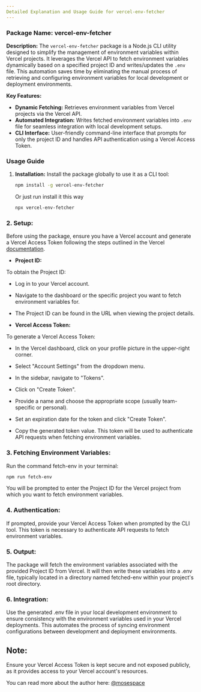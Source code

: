 ```yaml
---
Detailed Explanation and Usage Guide for vercel-env-fetcher
---
```


### Package Name: vercel-env-fetcher

**Description:**
The `vercel-env-fetcher` package is a Node.js CLI utility designed to simplify the management of environment variables within Vercel projects. It leverages the Vercel API to fetch environment variables dynamically based on a specified project ID and writes/updates the `.env` file. This automation saves time by eliminating the manual process of retrieving and configuring environment variables for local development or deployment environments.

**Key Features:**

- **Dynamic Fetching:** Retrieves environment variables from Vercel projects via the Vercel API.
- **Automated Integration:** Writes fetched environment variables into `.env` file for seamless integration with local development setups.
- **CLI Interface:** User-friendly command-line interface that prompts for only the project ID and handles API authentication using a Vercel Access Token.

### Usage Guide

1. **Installation:**
   Install the package globally to use it as a CLI tool:

   ```bash
   npm install -g vercel-env-fetcher
   ```

   Or just run install it this way

   ```bash
   npx vercel-env-fetcher
   ```

### 2. Setup:

Before using the package, ensure you have a Vercel account and generate a Vercel Access Token following the steps outlined in the Vercel [documentation](https://vercel.com/docs/rest-api#creating-an-access-token).

- **Project ID:**

To obtain the Project ID:

- Log in to your Vercel account.

- Navigate to the dashboard or the specific project you want to fetch environment variables for.

- The Project ID can be found in the URL when viewing the project details.

- **Vercel Access Token:**

To generate a Vercel Access Token:

- In the Vercel dashboard, click on your profile picture in the upper-right corner.

- Select "Account Settings" from the dropdown menu.

- In the sidebar, navigate to "Tokens".

- Click on "Create Token".

- Provide a name and choose the appropriate scope (usually team-specific or personal).

- Set an expiration date for the token and click "Create Token".

- Copy the generated token value. This token will be used to authenticate API requests when fetching environment variables.

### 3. **Fetching Environment Variables:**

Run the command fetch-env in your terminal:

```bash
npm run fetch-env
```

You will be prompted to enter the Project ID for the Vercel project from which you want to fetch environment variables.

### 4. Authentication:

If prompted, provide your Vercel Access Token when prompted by the CLI tool. This token is necessary to authenticate API requests to fetch environment variables.

### 5. Output:

The package will fetch the environment variables associated with the provided Project ID from Vercel. It will then write these variables into a .env file, typically located in a directory named fetched-env within your project's root directory.

### 6. Integration:

Use the generated .env file in your local development environment to ensure consistency with the environment variables used in your Vercel deployments. This automates the process of syncing environment configurations between development and deployment environments.

## Note:

Ensure your Vercel Access Token is kept secure and not exposed publicly, as it provides access to your Vercel account's resources.

You can read more about the author here: [@mosespace](https://www.mosespace.com)
